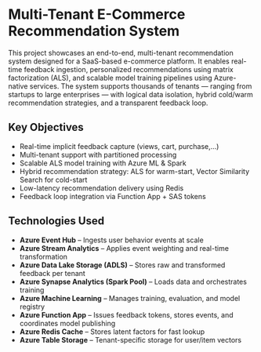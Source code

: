 # Multi-Tenant E-Commerce Recommendation System
This project showcases an end-to-end, multi-tenant recommendation system designed for a SaaS-based e-commerce platform. It enables real-time feedback ingestion, personalized recommendations using matrix factorization (ALS), and scalable model training pipelines using Azure-native services.
The system supports thousands of tenants — ranging from startups to large enterprises — with logical data isolation, hybrid cold/warm recommendation strategies, and a transparent feedback loop.

## Key Objectives
- Real-time implicit feedback capture (views, cart, purchase,...)
- Multi-tenant support with partitioned processing
- Scalable ALS model training with Azure ML & Spark
- Hybrid recommendation strategy: ALS for warm-start, Vector Similarity Search for cold-start
- Low-latency recommendation delivery using Redis
- Feedback loop integration via Function App + SAS tokens

## Technologies Used
- **Azure Event Hub** – Ingests user behavior events at scale
- **Azure Stream Analytics** – Applies event weighting and real-time transformation
- **Azure Data Lake Storage (ADLS)** – Stores raw and transformed feedback per tenant
- **Azure Synapse Analytics (Spark Pool)** – Loads data and orchestrates training
- **Azure Machine Learning** – Manages training, evaluation, and model registry
- **Azure Function App** – Issues feedback tokens, stores events, and coordinates model publishing
- **Azure Redis Cache** – Stores latent factors for fast lookup
- **Azure Table Storage** – Tenant-specific storage for user/item vectors
